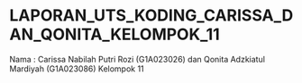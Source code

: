 # LAPORAN_UTS_KODING_CARISSA_DAN_QONITA_KELOMPOK_11
Nama : Carissa Nabilah Putri Rozi (G1A023026) dan Qonita Adzkiatul Mardiyah (G1A023086)
Kelompok 11
